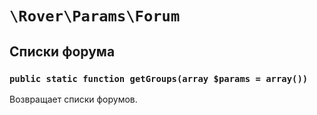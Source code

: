 # `\Rover\Params\Forum` 
## Списки форума
### `public static function getGroups(array $params = array())`
Возвращает списки форумов.